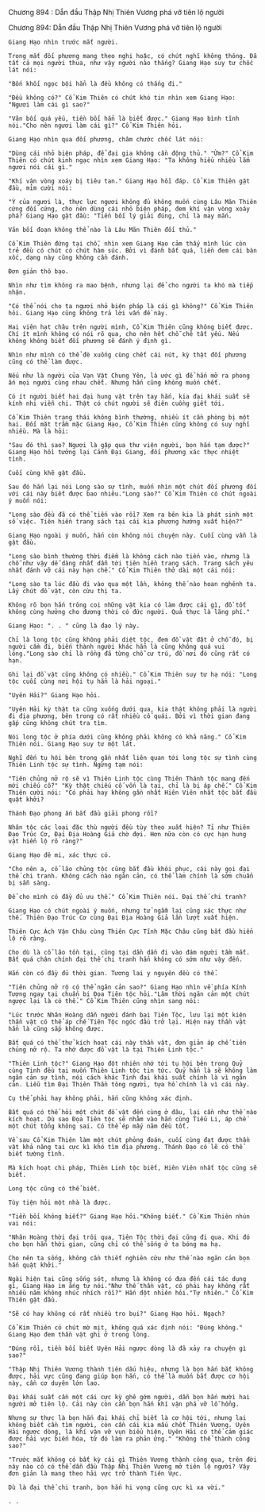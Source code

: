 




Chương 894 : Dẫn đầu Thập Nhị Thiên Vương phá vỡ tiên lộ người


Chương 894: Dẫn đầu Thập Nhị Thiên Vương phá vỡ tiên lộ người

	Giang Hạo nhìn trước mắt người.

	Trong mắt đối phương mang theo nghi hoặc, có chút nghĩ không thông. Đã tất cả mọi người thua, như vậy người nào thắng? Giang Hạo suy tư chốc lát nói:

	"Bốn khối ngọc bội hẳn là đều không có thắng đi."

	"Đều không có?" Cổ Kim Thiên có chút khó tin nhìn xem Giang Hạo: "Ngươi làm cái gì sao?"

	"Vãn bối quá yếu, tiền bối hẳn là biết được." Giang Hạo bình tĩnh nói."Cho nên ngươi làm cái gì?" Cổ Kim Thiên hỏi.

	Giang Hạo nhìn qua đối phương, châm chước chốc lát nói:

	"Dùng cái nhỏ biện pháp, để đại gia không cần động thủ." "Ừm?" Cổ Kim Thiên có chút kinh ngạc nhìn xem Giang Hạo: "Ta không hiểu nhiều lắm ngươi nói cái gì."

	"Khí vận vòng xoáy bị tiêu tan." Giang Hạo hồi đáp. Cổ Kim Thiên gật đầu, mỉm cười nói:

	"Ý của ngươi là, thực lực ngươi không đủ không muốn cùng Lâu Mãn Thiên cứng đối cứng, cho nên dùng cái nhỏ biện pháp, đem khí vận vòng xoáy phá? Giang Hạo gật đầu: "Tiền bối lý giải đúng, chỉ là may mắn.

	Vãn bối đoạn không thể nào là Lâu Mãn Thiên đối thủ."

	Cổ Kim Thiên đứng tại chỗ, nhìn xem Giang Hạo cảm thấy mình lúc còn trẻ đều có chút có chút hàm súc. Bởi vì đánh bất quá, liền đem cái bàn xốc, dạng này cũng không cần đánh.

	Đơn giản thô bạo.

	Nhìn như tìm không ra mao bệnh, nhưng lại để cho người ta khó mà tiếp nhận.

	"Có thể nói cho ta ngươi nhỏ biện pháp là cái gì không?" Cổ Kim Thiên hỏi. Giang Hạo cũng không trả lời vấn đề này.

	Hai viên hạt châu trên người mình, Cổ Kim Thiên cũng không biết được. Chí ít mình không có nói rõ qua, cho nên hết chỗ chê tất yếu. Nếu không không biết đối phương sẽ đánh ý định gì.

	Nhìn như mình có thể đè xuống cùng chết cái nút, kỳ thật đối phương cũng có thể làm được.

	Nếu như là người của Vạn Vật Chung Yên, là ước gì để hắn mở ra phong ấn mọi người cùng nhau chết. Nhưng hắn cũng không muốn chết.

	Có ít người biết hai đại hung vật trên tay hắn, kia đại khái suất sẽ kính nhi viễn chi. Thật có chút người sẽ điên cuồng giết tới.

	Cổ Kim Thiên trạng thái không bình thường, nhiều ít cần phòng bị một hai. Đối mặt trầm mặc Giang Hạo, Cổ Kim Thiên cũng không có suy nghĩ nhiều. Mà là hỏi:

	"Sau đó thì sao? Ngươi là gặp qua thư viện người, bọn hắn tạm được?" Giang Hạo hồi tưởng lại Cảnh Đại Giang, đối phương xác thực nhiệt tình.

	Cuối cùng khẽ gật đầu.

	Sau đó hắn lại nói Long sào sự tình, muốn nhìn một chút đối phương đối với cái này biết được bao nhiêu."Long sào?" Cổ Kim Thiên có chút ngoài ý muốn nói:

	"Long sào đều đã có thể tiến vào rồi? Xem ra bên kia là phát sinh một số việc. Tiên hiền trang sách tại cái kia phương hướng xuất hiện?"

	Giang Hạo ngoài ý muốn, hắn còn không nói chuyện này. Cuối cùng vẫn là gật đầu.

	"Long sào bình thường thời điểm là không cách nào tiến vào, nhưng là chỗ như vậy dễ dàng nhất dẫn tới tiên hiền trang sách. Trang sách yêu nhất đánh vỡ cái này hạn chế." Cổ Kim Thiên thở dài một cái nói:

	"Long sào ta lúc đầu đi vào qua một lần, không thế nào hoan nghênh ta. Lấy chút đồ vật, còn cừu thị ta.

	Không rõ bọn hắn trông coi những vật kia có làm được cái gì, đồ tốt không cùng hưởng cho đương thời có đức người. Quả thực là lãng phí."

	Giang Hạo: ". . " cũng là đạo lý này.

	Chỉ là long tộc cũng không phải diệt tộc, đem đồ vật đặt ở chỗ đó, bị người cầm đi, biến thành người khác hẳn là cũng không quá vui lòng."Long sào chỉ là rồng đã từng chỗ cư trú, đồ nơi đó cũng rất có hạn.

	Ghi lại đồ vật cũng không có nhiều." Cổ Kim Thiên suy tư hạ nói: "Long tộc cuối cùng nơi hội tụ hẳn là hải ngoại."

	"Uyên Hải?" Giang Hạo hỏi.

	"Uyên Hải kỳ thật ta cũng xuống dưới qua, kia thật không phải là người đi địa phương, bên trong có rất nhiều cổ quái. Bởi vì thời gian đang gấp cũng không chút tra tìm.

	Nói long tộc ở phía dưới cũng không phải không có khả năng." Cổ Kim Thiên nói. Giang Hạo suy tư một lát.

	Nghĩ đến tụ hội bên trong gần nhất liên quan tới long tộc sự tình cùng Thiên Linh tộc sự tình. Ngừng tạm nói:

	"Tiên chủng nở rộ sẽ vì Thiên Linh tộc cùng Thiên Thánh tộc mang đến mới chiếu cố?" "Kỳ thật chiếu cố vốn là tại, chỉ là bị áp chế." Cổ Kim Thiên cười nói: "Có phải hay không gần nhất Hiên Viên nhất tộc bắt đầu quật khởi?

	Thánh Đạo phong ấn bắt đầu giải phong rồi?

	Nhân tộc các loại đặc thù người đều tùy theo xuất hiện? Tỉ như Thiên Đạo Trúc Cơ, Đại Địa Hoàng Giả chờ đợi. Hơn nữa còn có cực hạn hung vật hiển lộ rõ ràng?"

	Giang Hạo đê mi, xác thực có.

	"Cho nên a, cổ lão chủng tộc cũng bắt đầu khôi phục, cái này gọi đại thế chi tranh. Không cách nào ngăn cản, có thể làm chính là sớm chuẩn bị sẵn sàng.

	Để cho mình có đầy đủ ưu thế." Cổ Kim Thiên nói. Đại thế chi tranh?

	Giang Hạo có chút ngoài ý muốn, nhưng tử ngẫm lại cũng xác thực như thế. Thiên Đạo Trúc Cơ cùng Đại Địa Hoàng Giả lần lượt xuất hiện.

	Thiên Cực Ách Vận Châu cùng Thiên Cực Tĩnh Mặc Châu cũng bắt đầu hiển lộ rõ ràng.

	Cho dù là cổ lão tồn tại, cũng tại dần dần đi vào đám người tầm mắt. Bất quá chân chính đại thế chi tranh hẳn không có sớm như vậy đến.

	Hắn còn có đầy đủ thời gian. Tương lai y nguyên đều có thể.

	"Tiên chủng nở rộ có thể ngăn cản sao?" Giang Hạo nhìn về phía Kính Tượng ngay tại chuẩn bị Đọa Tiên tộc hỏi."Lâm thời ngăn cản một chút ngược lại là có thể." Cổ Kim Thiên cũng nhìn sang nói:

	"Lúc trước Nhân Hoàng dẫn người đánh bại Tiên Tộc, lưu lại một kiện thần vật có thể áp chế Tiên Tộc ngóc đầu trở lại. Hiện nay thần vật hẳn là cũng sắp không được.

	Bất quá có thể thử kích hoạt cái này thần vật, đơn giản áp chế tiên chủng nở rộ. Ta nhớ được đồ vật là tại Thiên Linh tộc."

	"Thiên Linh tộc?" Giang Hạo đột nhiên nhớ tới tụ hội bên trong Quỷ cùng Tinh đều tại muốn Thiên Linh tộc tin tức. Quỷ hẳn là sẽ không làm ngăn cản sự tình, nói cách khác Tinh đại khái suất chính là vì ngăn cản. Liễu tìm Đại Thiên Thần tông người, tựa hồ chính là vì cái này.

	Cụ thể phải hay không phải, hắn cũng không xác định.

	Bất quá có thể hỏi một chút đồ vật đến cùng ở đâu, lại cần như thế nào kích hoạt. Dù sao Đọa Tiên tộc sẽ nhằm vào hắn cùng Tiểu Li, áp chế một chút tổng không sai. Có thể ép mấy năm đều tốt.

	Về sau Cổ Kim Thiên làm một chút phỏng đoán, cuối cùng đạt được thần vật khả năng tại cực kì khó tìm địa phương. Thánh Đạo có lẽ có thể biết tường tình.

	Mà kích hoạt chi pháp, Thiên Linh tộc biết, Hiên Viên nhất tộc cũng sẽ biết.

	Long tộc cũng có thể biết.

	Tùy tiện hỏi một nhà là được.

	"Tiền bối không biết?" Giang Hạo hỏi."Không biết." Cổ Kim Thiên nhún vai nói:

	"Nhân Hoàng thời đại trôi qua, Tiên Tộc thời đại cũng đi qua. Khi đó cho bọn hắn thời gian, cũng chỉ có thể sống ở ta bóng ma hạ.

	Cho nên ta sống, không cần thiết nghiên cứu như thế nào ngăn cản bọn hắn quật khởi."

	Ngài hiện tại cũng sống sót, nhưng là không có đưa đến cái tác dụng gì, Giang Hạo im ắng tự nói."Như thế thần vật, có phải hay không rất nhiều năm không nhúc nhích rồi?" Hắn đột nhiên hỏi."Tự nhiên." Cổ Kim Thiên gật đầu.

	"Sẽ có hay không có rất nhiều tro bụi?" Giang Hạo hỏi. Ngạch?

	Cổ Kim Thiên có chút mờ mịt, không quá xác định nói: "Đúng không." Giang Hạo đem thần vật ghi ở trong lòng.

	"Đúng rồi, tiền bối biết Uyên Hải ngược dòng là đã xảy ra chuyện gì sao?"

	"Thập Nhị Thiên Vương thành tiên dấu hiệu, nhưng là bọn hắn bắt không được, hải vực cũng đang giúp bọn hắn, có thể là muốn bắt được cơ hội này, cần cơ duyên lớn lao.

	Đại khái suất cần một cái cực kỳ ghê gớm người, dẫn bọn hắn mười hai người mở tiên lộ. Cái này còn cần bọn hắn khí vận phá vỡ lỗ hổng.

	Nhưng sự thực là bọn hắn đại khái chỉ biết là cơ hội tới, nhưng lại không biết cần tìm người, còn cần cái kia mấu chốt Thiên Vương. Uyên Hải ngược dòng, là khí vận vỡ vụn biểu hiện, Uyên Hải có thể cảm giác được hải vực biến hóa, từ đó làm ra phản ứng." "Không thể thành công sao?"

	"Trước mắt không có bất kỳ cái gì Thiên Vương thành công qua, trên đời này nào có có thể dẫn đầu Thập Nhị Thiên Vương mở tiên lộ người? Vậy đơn giản là mang theo hải vực trở thành Tiên Vực.

	Dù là đại thế chi tranh, bọn hắn hi vọng cũng cực kì xa vời."

	. .




